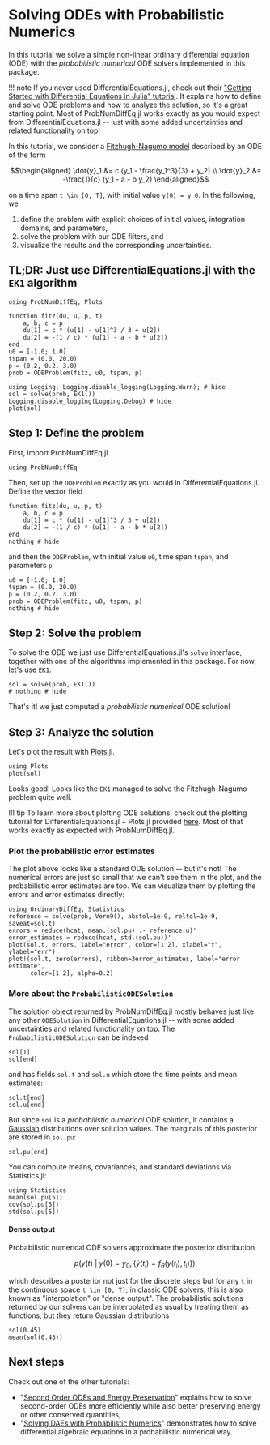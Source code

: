 # Solving ODEs with Probabilistic Numerics

In this tutorial we solve a simple non-linear ordinary differential equation (ODE) with the _probabilistic numerical_ ODE solvers implemented in this package.

!!! note
    If you never used DifferentialEquations.jl, check out their
    ["Getting Started with Differential Equations in Julia" tutorial](https://docs.sciml.ai/DiffEqDocs/stable/getting_started/).
    It explains how to define and solve ODE problems and how to analyze the solution, so it's a great starting point.
    Most of ProbNumDiffEq.jl works exactly as you would expect from DifferentialEquations.jl -- just with some added uncertainties and related functionality on top!


In this tutorial, we consider a
[Fitzhugh-Nagumo model](https://en.wikipedia.org/wiki/FitzHugh%E2%80%93Nagumo_model)
described by an ODE of the form

```math
\begin{aligned}
\dot{y}_1 &= c (y_1 - \frac{y_1^3}{3} + y_2) \\
\dot{y}_2 &= -\frac{1}{c} (y_1 - a - b y_2)
\end{aligned}
```

on a time span ``t \in [0, T]``, with initial value ``y(0) = y_0``.
In the following, we

 1. define the problem with explicit choices of initial values, integration domains, and parameters,
 2. solve the problem with our ODE filters, and
 3. visualize the results and the corresponding uncertainties.

## TL;DR: Just use DifferentialEquations.jl with the `EK1` algorithm

```@example 1
using ProbNumDiffEq, Plots

function fitz(du, u, p, t)
    a, b, c = p
    du[1] = c * (u[1] - u[1]^3 / 3 + u[2])
    du[2] = -(1 / c) * (u[1] - a - b * u[2])
end
u0 = [-1.0; 1.0]
tspan = (0.0, 20.0)
p = (0.2, 0.2, 3.0)
prob = ODEProblem(fitz, u0, tspan, p)

using Logging; Logging.disable_logging(Logging.Warn); # hide
sol = solve(prob, EK1())
Logging.disable_logging(Logging.Debug) # hide
plot(sol)
```

## Step 1: Define the problem

First, import ProbNumDiffEq.jl

```@example 1
using ProbNumDiffEq
```

Then, set up the `ODEProblem` exactly as you would in DifferentialEquations.jl.
Define the vector field

```@example 1
function fitz(du, u, p, t)
    a, b, c = p
    du[1] = c * (u[1] - u[1]^3 / 3 + u[2])
    du[2] = -(1 / c) * (u[1] - a - b * u[2])
end
nothing # hide
```

and then the `ODEProblem`, with initial value `u0`, time span `tspan`, and parameters `p`

```@example 1
u0 = [-1.0; 1.0]
tspan = (0.0, 20.0)
p = (0.2, 0.2, 3.0)
prob = ODEProblem(fitz, u0, tspan, p)
nothing # hide
```

## Step 2: Solve the problem

To solve the ODE we just use DifferentialEquations.jl's `solve` interface, together with one of the algorithms implemented in this package.
For now, let's use [`EK1`](@ref):

```@example 1
sol = solve(prob, EK1())
# nothing # hide
```

That's it! we just computed a _probabilistic numerical_ ODE solution!


## Step 3: Analyze the solution

Let's plot the result with [Plots.jl](https://github.com/JuliaPlots/Plots.jl).

```@example 1
using Plots
plot(sol)
```

Looks good! Looks like the `EK1` managed to solve the Fitzhugh-Nagumo problem quite well.


!!! tip
    To learn more about plotting ODE solutions, check out the plotting tutorial for DifferentialEquations.jl + Plots.jl provided [here](https://docs.sciml.ai/DiffEqDocs/stable/basics/plot/).
    Most of that works exactly as expected with ProbNumDiffEq.jl.


### Plot the probabilistic error estimates

The plot above looks like a standard ODE solution -- but it's not!
The numerical errors are just so small that we can't see them in the plot, and the probabilistic error estimates are too.
We can visualize them by plotting the errors and error estimates directly:

```@example 1
using OrdinaryDiffEq, Statistics
reference = solve(prob, Vern9(), abstol=1e-9, reltol=1e-9, saveat=sol.t)
errors = reduce(hcat, mean.(sol.pu) .- reference.u)'
error_estimates = reduce(hcat, std.(sol.pu))'
plot(sol.t, errors, label="error", color=[1 2], xlabel="t", ylabel="err")
plot!(sol.t, zero(errors), ribbon=3error_estimates, label="error estimate",
      color=[1 2], alpha=0.2)
```

### More about the `ProbabilisticODESolution`

The solution object returned by ProbNumDiffEq.jl mostly behaves just like any other `ODESolution` in DifferentialEquations.jl --
with some added uncertainties and related functionality on top.
The `ProbabilisticODESolution` can be indexed

```@repl 1
sol[1]
sol[end]
```

and has fields `sol.t` and `sol.u` which store the time points and mean estimates:

```@repl 1
sol.t[end]
sol.u[end]
```


But since `sol` is a _probabilistic numerical_ ODE solution, it contains a
[Gaussian](https://github.com/mschauer/GaussianDistributions.jl)
distributions over solution values.
The marginals of this posterior are stored in `sol.pu`:

```@repl 1
sol.pu[end]
```

You can compute means, covariances, and standard deviations via Statistics.jl:

```@repl 1
using Statistics
mean(sol.pu[5])
cov(sol.pu[5])
std(sol.pu[5])
```

#### Dense output

Probabilistic numerical ODE solvers approximate the posterior distribution

```math
p \Big( y(t) ~\big|~ y(0) = y_0, \{ \dot{y}(t_i) = f_\theta(y(t_i), t_i) \} \Big),
```

which describes a posterior not just for the discrete steps but for any ``t`` in the continuous space ``t \in [0, T]``;
in classic ODE solvers, this is also known as "interpolation" or "dense output".
The probabilistic solutions returned by our solvers can be interpolated as usual by treating them as functions,
but they return Gaussian distributions

```@repl 1
sol(0.45)
mean(sol(0.45))
```


## Next steps

Check out one of the other tutorials:
- "[Second Order ODEs and Energy Preservation](@ref)" explains how to solve second-order ODEs more efficiently while also better preserving energy or other conserved quantities;
- "[Solving DAEs with Probabilistic Numerics](@ref)" demonstrates how to solve differential algebraic equations in a probabilistic numerical way.
